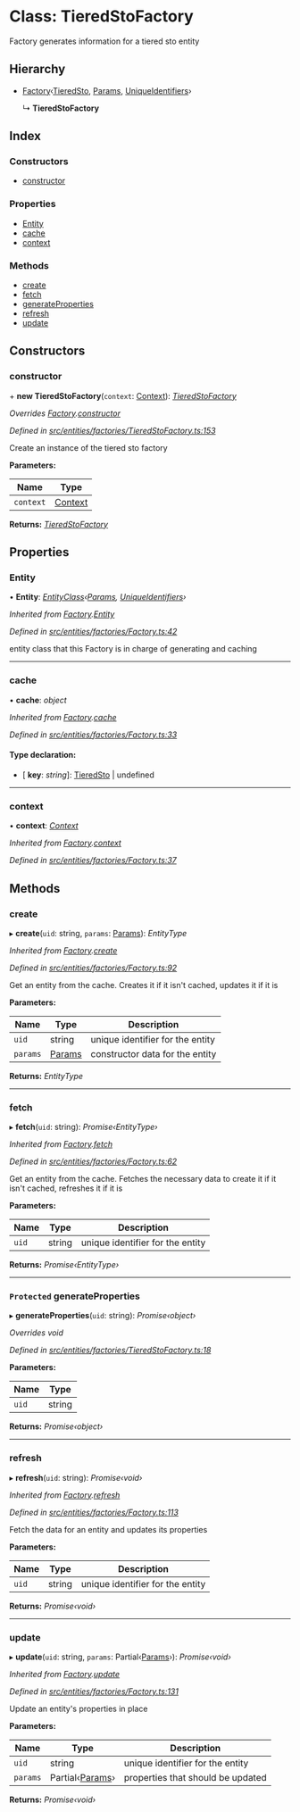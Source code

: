 # Class: TieredStoFactory

Factory generates information for a tiered sto entity

## Hierarchy

* [Factory](entities.factories.factory.md)‹[TieredSto](entities.tieredsto.md), [Params](../interfaces/entities.params-9.md), [UniqueIdentifiers](../interfaces/entities.uniqueidentifiers.md)›

  ↳ **TieredStoFactory**

## Index

### Constructors

* [constructor](entities.factories.tieredstofactory.md#constructor)

### Properties

* [Entity](entities.factories.tieredstofactory.md#entity)
* [cache](entities.factories.tieredstofactory.md#cache)
* [context](entities.factories.tieredstofactory.md#context)

### Methods

* [create](entities.factories.tieredstofactory.md#create)
* [fetch](entities.factories.tieredstofactory.md#fetch)
* [generateProperties](entities.factories.tieredstofactory.md#protected-generateproperties)
* [refresh](entities.factories.tieredstofactory.md#refresh)
* [update](entities.factories.tieredstofactory.md#update)

## Constructors

###  constructor

\+ **new TieredStoFactory**(`context`: [Context](_context_.context.md)): *[TieredStoFactory](entities.factories.tieredstofactory.md)*

*Overrides [Factory](entities.factories.factory.md).[constructor](entities.factories.factory.md#constructor)*

*Defined in [src/entities/factories/TieredStoFactory.ts:153](https://github.com/PolymathNetwork/polymath-sdk/blob/454d285/src/entities/factories/TieredStoFactory.ts#L153)*

Create an instance of the tiered sto factory

**Parameters:**

Name | Type |
------ | ------ |
`context` | [Context](_context_.context.md) |

**Returns:** *[TieredStoFactory](entities.factories.tieredstofactory.md)*

## Properties

###  Entity

• **Entity**: *[EntityClass](../interfaces/entities.factories.entityclass.md)‹[Params](../interfaces/entities.params-9.md), [UniqueIdentifiers](../interfaces/entities.uniqueidentifiers.md)›*

*Inherited from [Factory](entities.factories.factory.md).[Entity](entities.factories.factory.md#entity)*

*Defined in [src/entities/factories/Factory.ts:42](https://github.com/PolymathNetwork/polymath-sdk/blob/454d285/src/entities/factories/Factory.ts#L42)*

entity class that this Factory is in charge of generating and caching

___

###  cache

• **cache**: *object*

*Inherited from [Factory](entities.factories.factory.md).[cache](entities.factories.factory.md#cache)*

*Defined in [src/entities/factories/Factory.ts:33](https://github.com/PolymathNetwork/polymath-sdk/blob/454d285/src/entities/factories/Factory.ts#L33)*

#### Type declaration:

* \[ **key**: *string*\]: [TieredSto](entities.tieredsto.md) | undefined

___

###  context

• **context**: *[Context](_context_.context.md)*

*Inherited from [Factory](entities.factories.factory.md).[context](entities.factories.factory.md#context)*

*Defined in [src/entities/factories/Factory.ts:37](https://github.com/PolymathNetwork/polymath-sdk/blob/454d285/src/entities/factories/Factory.ts#L37)*

## Methods

###  create

▸ **create**(`uid`: string, `params`: [Params](../interfaces/entities.params-9.md)): *EntityType*

*Inherited from [Factory](entities.factories.factory.md).[create](entities.factories.factory.md#create)*

*Defined in [src/entities/factories/Factory.ts:92](https://github.com/PolymathNetwork/polymath-sdk/blob/454d285/src/entities/factories/Factory.ts#L92)*

Get an entity from the cache. Creates it if it isn't cached, updates it if it is

**Parameters:**

Name | Type | Description |
------ | ------ | ------ |
`uid` | string | unique identifier for the entity |
`params` | [Params](../interfaces/entities.params-9.md) | constructor data for the entity  |

**Returns:** *EntityType*

___

###  fetch

▸ **fetch**(`uid`: string): *Promise‹EntityType›*

*Inherited from [Factory](entities.factories.factory.md).[fetch](entities.factories.factory.md#fetch)*

*Defined in [src/entities/factories/Factory.ts:62](https://github.com/PolymathNetwork/polymath-sdk/blob/454d285/src/entities/factories/Factory.ts#L62)*

Get an entity from the cache. Fetches the necessary data to create it if it isn't cached, refreshes it if it is

**Parameters:**

Name | Type | Description |
------ | ------ | ------ |
`uid` | string | unique identifier for the entity  |

**Returns:** *Promise‹EntityType›*

___

### `Protected` generateProperties

▸ **generateProperties**(`uid`: string): *Promise‹object›*

*Overrides void*

*Defined in [src/entities/factories/TieredStoFactory.ts:18](https://github.com/PolymathNetwork/polymath-sdk/blob/454d285/src/entities/factories/TieredStoFactory.ts#L18)*

**Parameters:**

Name | Type |
------ | ------ |
`uid` | string |

**Returns:** *Promise‹object›*

___

###  refresh

▸ **refresh**(`uid`: string): *Promise‹void›*

*Inherited from [Factory](entities.factories.factory.md).[refresh](entities.factories.factory.md#refresh)*

*Defined in [src/entities/factories/Factory.ts:113](https://github.com/PolymathNetwork/polymath-sdk/blob/454d285/src/entities/factories/Factory.ts#L113)*

Fetch the data for an entity and updates its properties

**Parameters:**

Name | Type | Description |
------ | ------ | ------ |
`uid` | string | unique identifier for the entity  |

**Returns:** *Promise‹void›*

___

###  update

▸ **update**(`uid`: string, `params`: Partial‹[Params](../interfaces/entities.params-9.md)›): *Promise‹void›*

*Inherited from [Factory](entities.factories.factory.md).[update](entities.factories.factory.md#update)*

*Defined in [src/entities/factories/Factory.ts:131](https://github.com/PolymathNetwork/polymath-sdk/blob/454d285/src/entities/factories/Factory.ts#L131)*

Update an entity's properties in place

**Parameters:**

Name | Type | Description |
------ | ------ | ------ |
`uid` | string | unique identifier for the entity |
`params` | Partial‹[Params](../interfaces/entities.params-9.md)› | properties that should be updated  |

**Returns:** *Promise‹void›*
